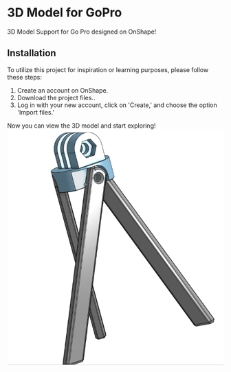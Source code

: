 # 3D Model for GoPro
3D Model Support for Go Pro designed on OnShape!


## Installation
To utilize this project for inspiration or learning purposes, please follow these steps:

  1. Create an account on OnShape.
  2. Download the project files..
  3. Log in with your new account, click on 'Create,' and choose the option 'Import files.'

Now you can view the 3D model and start exploring!
![Image Description](https://github.com/louisRT47/3DModel_GoPro/blob/main/Screenshot%20from%202024-03-16%2018-12-45.png)



